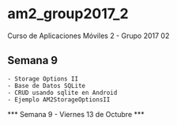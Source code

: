 # am2_group2017_2
Curso de Aplicaciones Móviles 2 - Grupo 2017 02

## Semana 9

	- Storage Options II
	- Base de Datos SQLite
	- CRUD usando sqlite en Android
	- Ejemplo AM2StorageOptionsII

*** Semana 9 - Viernes 13 de Octubre ***
